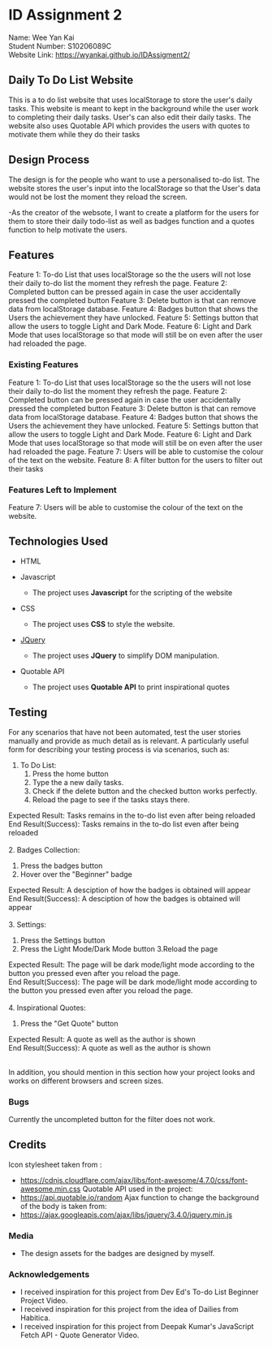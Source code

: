 # ID Assignment 2

Name: Wee Yan Kai <br>
Student Number: S10206089C <br>
Website Link: https://wyankai.github.io/IDAssigment2/

## Daily To Do List Website

This is a to do list website that uses localStorage to store the user's daily tasks. This website is meant to kept in the background while the user work to completing their daily tasks. User's can also edit their daily tasks. The website also uses Quotable API which provides the users with quotes to motivate them while they do their tasks

## Design Process
 
The design is for the people who want to use a personalised to-do list.
The website stores the user's input into the localStorage so that the User's data would not be lost the moment they reload the screen.

-As the creator of the websote, I want to create a platform for the users for them to store their daily todo-list as well as badges function and a quotes function to help motivate the users.

## Features

Feature 1: To-do List that uses localStorage so the the users will not lose their daily to-do list the moment they refresh the page.
Feature 2: Completed button can be pressed again in case the user accidentally pressed the completed button
Feature 3: Delete button is that can remove data from localStorage database.
Feature 4: Badges button that shows the Users the achievement they have unlocked.
Feature 5: Settings button that allow the users to toggle Light and Dark Mode.
Feature 6: Light and Dark Mode that uses localStorage so that mode will still be on even after the user had reloaded the page.
 
### Existing Features
Feature 1: To-do List that uses localStorage so the the users will not lose their daily to-do list the moment they refresh the page.
Feature 2: Completed button can be pressed again in case the user accidentally pressed the completed button
Feature 3: Delete button is that can remove data from localStorage database.
Feature 4: Badges button that shows the Users the achievement they have unlocked.
Feature 5: Settings button that allow the users to toggle Light and Dark Mode.
Feature 6: Light and Dark Mode that uses localStorage so that mode will still be on even after the user had reloaded the page.
Feature 7: Users will be able to customise the colour of the text on the website.
Feature 8: A filter button for the users to filter out their tasks

### Features Left to Implement
Feature 7: Users will be able to customise the colour of the text on the website.

## Technologies Used
- HTML

- Javascript
    - The project uses **Javascript** for the scripting of the website

- CSS
    - The project uses **CSS** to style the website.

- [JQuery](https://jquery.com)
    - The project uses **JQuery** to simplify DOM manipulation.

- Quotable API
    - The project uses **Quotable API** to print inspirational quotes 


## Testing

For any scenarios that have not been automated, test the user stories manually and provide as much detail as is relevant. A particularly useful form for describing your testing process is via scenarios, such as:

1. To Do List:
    1. Press the home button
    2. Type the a new daily tasks.
    3. Check if the delete button and the checked button works perfectly.
    4. Reload the page to see if the tasks stays there.
    
Expected Result: Tasks remains in the to-do list even after being reloaded<br>
End Result(Success): Tasks remains in the to-do list even after being reloaded<br>
<br>
2. Badges Collection:
   1. Press the badges button
   2. Hover over the "Beginner" badge
   
Expected Result: A desciption of how the badges is obtained will appear<br>
End Result(Success): A desciption of how the badges is obtained will appear<br>
<br>
3. Settings:
   1. Press the Settings button
   2. Press the Light Mode/Dark Mode button
   3.Reload the page
   
Expected Result: The page will be dark mode/light mode according to the button you pressed even after you reload the page.<br>
End Result(Success): The page will be dark mode/light mode according to the button you pressed even after you reload the page.<br>
<br>
4. Inspirational Quotes:
   1. Press the "Get Quote" button
   
Expected Result: A quote as well as the author is shown<br>
End Result(Success): A quote as well as the author is shown<br>
<br>

In addition, you should mention in this section how your project looks and works on different browsers and screen sizes.

### Bugs
Currently the uncompleted button for the filter does not work.

## Credits
Icon stylesheet taken from :
- https://cdnjs.cloudflare.com/ajax/libs/font-awesome/4.7.0/css/font-awesome.min.css
Quotable API used in the project:
- https://api.quotable.io/random
Ajax function to change the background of the body is taken from: 
- https://ajax.googleapis.com/ajax/libs/jquery/3.4.0/jquery.min.js

### Media
- The design assets for the badges are designed by myself.

### Acknowledgements

- I received inspiration for this project from Dev Ed's To-do List Beginner Project Video.
- I received inspiration for this project from the idea of Dailies from Habitica.
- I received inspiration for this project from Deepak Kumar's JavaScript Fetch API - Quote Generator Video.
